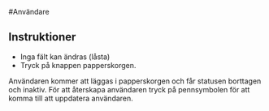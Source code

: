 #Användare
## Instruktioner
+ Inga fält kan ändras (låsta)
+ Tryck på knappen papperskorgen.

Användaren kommer att läggas i papperskorgen och får statusen borttagen och
inaktiv. För att återskapa användaren tryck på pennsymbolen för att komma till
att uppdatera användaren.
